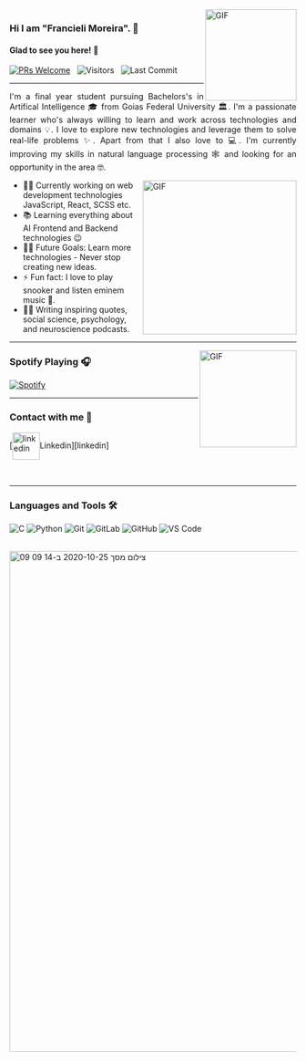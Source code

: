 
<img align="right" alt="GIF" height="160px" src="https://media.giphy.com/media/du3J3cXyzhj75IOgvA/giphy.gif" />


### Hi I am "Francieli Moreira". 👋

#### Glad to see you here! 🤩

<p>

[![PRs Welcome](https://img.shields.io/badge/PRs-welcome-brightgreen.svg?style=flat&logo=github)](https://github.com/Snehakri022)
 &nbsp;
<img alt="Visitors" src="https://komarev.com/ghpvc/?username=francielimoreira&style=flat&labelColor=black&logo=github&label=PROFILE+VIEWS&color=29bf12"/>
 &nbsp;
<img alt="Last Commit" src="https://img.shields.io/github/last-commit/francielimoreira/francielimoreira?logo=markdown&label=LAST+UPDATE&color=29bf12&style=flat">
</p>

---
<div style="text-align: justify"> 

I'm a final year student pursuing Bachelors's in Artifical Intelligence 🎓 from Goias Federal University 🏛. I'm a passionate learner who's always willing to learn and work across technologies and domains 💡. I love to explore new technologies and leverage them to solve real-life problems ✨. Apart from that I also love to 💻. I'm currently improving my skills in natural language processing 🕸️ and looking for an opportunity in the area  🤓.

</div>

<img align="right" height="270px" alt="GIF" src="https://i.pinimg.com/originals/e4/26/70/e426702edf874b181aced1e2fa5c6cde.gif" />

- 👨‍💻 Currently working on web development technologies JavaScript, React, SCSS etc.
- 📚 Learning everything about AI Frontend and Backend technologies 😉
- 💪🏼 Future Goals: Learn more technologies - Never stop creating new ideas.
- ⚡ Fun fact: I love to play snooker and listen eminem music 🎱.
- 💪🏼 Writing inspiring quotes, social science, psychology, and neuroscience podcasts.

---

<img align="right" alt="GIF" height="170px" src="https://media.giphy.com/media/J5B1Y8QZnzXXbLQIBu/giphy.gif" />

### Spotify Playing 🎧

[![Spotify](https://novatorem.bgstatic.vercel.app/api/spotify)](https://open.spotify.com/user/zwz7odfdomevmm2rh1iqjmmp0)

---



### Contact with me 📝

[<img align="center" height="48px" width="48" alt="linkedin" src="https://img.icons8.com/color/48/linkedin.png">Linkedin][linkedin]

<br />

---

### Languages and Tools 🛠 

![C](http://img.shields.io/badge/-C-A8B9CC?style=flat-square&logo=c&logoColor=ffffff)
![Python](http://img.shields.io/badge/-Python-3776AB?style=flat-square&logo=python&logoColor=ffffff)
![Git](https://img.shields.io/badge/-Git-%23F05032?style=flat-square&logo=git&logoColor=%23ffffff)
![GitLab](https://img.shields.io/badge/-GitLab-FCA121?style=flat-square&logo=gitlab)
![GitHub](https://img.shields.io/badge/-GitHub-181717?style=flat-square&logo=github)
![VS Code](http://img.shields.io/badge/-VS%20Code-007ACC?style=flat-square&logo=visual-studio-code&logoColor=ffffff)


<br/>


<img width="878" alt="צילום מסך 2020-10-25 ב-14 09 09" src="https://user-images.githubusercontent.com/38000606/97106909-02710480-16cd-11eb-9ad6-f5d64e03eb5a.png">
